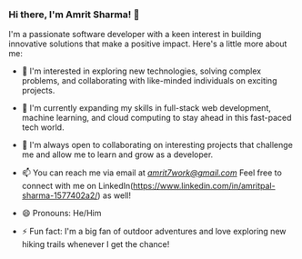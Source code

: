 ### Hi there, I'm Amrit Sharma! 👋

I'm a passionate software developer with a keen interest in building innovative solutions that make a positive impact. Here's a little more about me:

- 👀 I'm interested in exploring new technologies, solving complex problems, and collaborating with like-minded individuals on exciting projects.
  
- 🌱 I'm currently expanding my skills in full-stack web development, machine learning, and cloud computing to stay ahead in this fast-paced tech world.
  
- 💞️ I'm always open to collaborating on interesting projects that challenge me and allow me to learn and grow as a developer.
  
- 📫 You can reach me via email at *amrit7work@gmail.com* Feel free to connect with me on LinkedIn(https://www.linkedin.com/in/amritpal-sharma-1577402a2/) as well!
  
- 😄 Pronouns: He/Him
  
- ⚡ Fun fact: I'm a big fan of outdoor adventures and love exploring new hiking trails whenever I get the chance!
